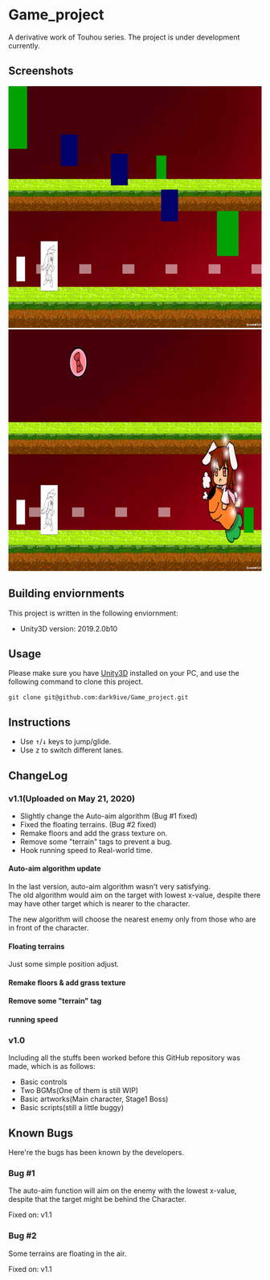 # Game_project

A derivative work of Touhou series. The project is under development currently.

## Screenshots

<img id="ss01" src="https://github.com/dark9ive/Game_project/blob/master/pics/Screenshots1.png" width="853" height="480">
<img id="ss02" src="https://github.com/dark9ive/Game_project/blob/master/pics/Screenshots2.png" width="853" height="480">  

## Building enviornments

This project is written in the following enviornment:

 - Unity3D version: 2019.2.0b10

## Usage

Please make sure you have [Unity3D](https://unity.com/) installed on your PC, and use the following command to clone this project.  

```
git clone git@github.com:dark9ive/Game_project.git
```

## Instructions

 - Use <kbd>↑</kbd>/<kbd>↓</kbd> keys to jump/glide.  
 - Use <kbd>z</kbd> to switch different lanes.


## ChangeLog

### v1.1(Uploaded on May 21, 2020)

 - Slightly change the Auto-aim algorithm (Bug #1 fixed)
 - Fixed the floating terrains. (Bug #2 fixed)
 - Remake floors and add the grass texture on.
 - Remove some "terrain" tags to prevent a bug.
 - Hook running speed to Real-world time.

#### Auto-aim algorithm update

In the last version, auto-aim algorithm wasn't very satisfying.  
The old algorithm would aim on the target with lowest x-value, despite there may have other target which is nearer to the character.  
  
The new algorithm will choose the nearest enemy only from those who are in front of the character.  

#### Floating terrains

Just some simple position adjust.  

#### Remake floors & add grass texture

#### Remove some "terrain" tag

#### running speed

### v1.0
  
Including all the stuffs been worked before this GitHub repository was made, which is as follows:
  
 - Basic controls
 - Two BGMs(One of them is still WIP)
 - Basic artworks(Main character, Stage1 Boss)
 - Basic scripts(still a little buggy)

## Known Bugs
  
Here're the bugs has been known by the developers.

### Bug #1
  
The auto-aim function will aim on the enemy with the lowest x-value, despite that the target might be behind the Character.

Fixed on: v1.1  

### Bug #2

Some terrains are floating in the air.

Fixed on: v1.1
